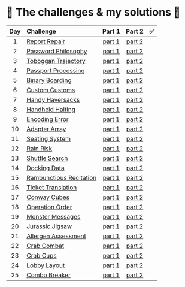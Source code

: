# :tada: The challenges & my solutions :gift:
| Day | Challenge | Part 1 | Part 2 | :white_check_mark: |
|:---:|:---|:---:|:---:|:---:|
| 1 | [Report Repair](https://adventofcode.com/2020/day/1) | [part 1](./src/day01/part1.py) | [part 2](./src/day01/part2.py) |
| 2 | [Password Philosophy](https://adventofcode.com/2020/day/2) | [part 1](./src/day02/part1.py) | [part 2](./src/day02/part2.py) |
| 3 | [Toboggan Trajectory](https://adventofcode.com/2020/day/3) | [part 1](./src/day03/part1.py) | [part 2](./src/day03/part2.py) |
| 4 | [Passport Processing](https://adventofcode.com/2020/day/4) | [part 1](./src/day04/part1.py) | [part 2](./src/day04/part2.py) |
| 5 | [Binary Boarding](https://adventofcode.com/2020/day/5) | [part 1](./src/day05/part1.py) | [part 2](./src/day05/part2.py) |
| 6 | [Custom Customs](https://adventofcode.com/2020/day/6) | [part 1](./src/day06/part1.py) | [part 2](./src/day06/part2.py) |
| 7 | [Handy Haversacks](https://adventofcode.com/2020/day/7) | [part 1](./src/day07/part1.py) | [part 2](./src/day07/part2.py) |
| 8 | [Handheld Halting](https://adventofcode.com/2020/day/8) | [part 1](./src/day08/part1.py) | [part 2](./src/day08/part2.py) |
| 9 | [Encoding Error](https://adventofcode.com/2020/day/9) | [part 1](./src/day09/part1.py) | [part 2](./src/day09/part2.py) |
| 10 | [Adapter Array](https://adventofcode.com/2020/day/10) | [part 1](./src/day10/part1.py) | [part 2](./src/day10/part2.py) |
| 11 | [Seating System](https://adventofcode.com/2020/day/11) | [part 1](./src/day11/part1.py) | [part 2](./src/day11/part2.py) |
| 12 | [Rain Risk](https://adventofcode.com/2020/day/12) | [part 1](./src/day12/part12.py) | [part 2](./src/day12/part12.py) |
| 13 | [Shuttle Search](https://adventofcode.com/2020/day/13) | [part 1](./src/day13/part1.py) | [part 2](./src/day13/part2.py) |
| 14 | [Docking Data](https://adventofcode.com/2020/day/14) | [part 1](./src/day14/part1.py) | [part 2](./src/day14/part2.py) |
| 15 | [Rambunctious Recitation](https://adventofcode.com/2020/day/15) | [part 1](./src/day15/part1.py) | [part 2](./src/day15/part2.py) |
| 16 | [Ticket Translation](https://adventofcode.com/2020/day/16) | [part 1](./src/day16/part12.py) | [part 2](./src/day16/part12.py) |
| 17 | [Conway Cubes](https://adventofcode.com/2020/day/17) | [part 1](./src/day17/part12.py) | [part 2](./src/day17/part12.py) |
| 18 | [Operation Order](https://adventofcode.com/2020/day/18) | [part 1](./src/day18/part12.py) | [part 2](./src/day18/part12.py) |
| 19 | [Monster Messages](https://adventofcode.com/2020/day/19) | [part 1](./src/day19/part1.py) | [part 2](./src/day19/part2.py) |
| 20 | [Jurassic Jigsaw](https://adventofcode.com/2020/day/20) | [part 1](./src/day20/part12.py) | [part 2](./src/day20/part12.py) |
| 21 | [Allergen Assessment](https://adventofcode.com/2020/day/21) | [part 1](./src/day21/part1.py) | [part 2](./src/day21/part2.py) |
| 22 | [Crab Combat](https://adventofcode.com/2020/day/22) | [part 1](./src/day22/part1.py) | [part 2](./src/day22/part2.py) |
| 23 | [Crab Cups](https://adventofcode.com/2020/day/23) | [part 1](./src/day23/part1.py) | [part 2](./src/day23/part2.py) |
| 24 | [Lobby Layout](https://adventofcode.com/2020/day/24) | [part 1](./src/day24/part12.py) | [part 2](./src/day24/part12.py) |
| 25 | [Combo Breaker](https://adventofcode.com/2020/day/25) | [part 1](./src/day25/part1.py) | [part 2](./src/day25/part1.py) |
